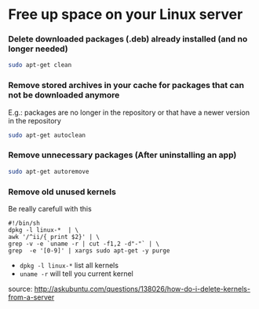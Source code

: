 # Free up space on your Linux server

### Delete downloaded packages (.deb) already installed (and no longer needed)

```sh
sudo apt-get clean
```

### Remove stored archives in your cache for packages that can not be downloaded anymore

E.g.: packages are no longer in the repository or that have a newer version in the repository

```sh
sudo apt-get autoclean
```

### Remove unnecessary packages (After uninstalling an app)

```sh
sudo apt-get autoremove
```

### Remove old unused kernels

Be really carefull with this 

```
#!/bin/sh
dpkg -l linux-*  | \
awk '/^ii/{ print $2}' | \
grep -v -e `uname -r | cut -f1,2 -d"-"` | \
grep  -e '[0-9]' | xargs sudo apt-get -y purge
```
* `dpkg -l linux-*` list all kernels 
* `uname -r` will tell you current kernel

source: http://askubuntu.com/questions/138026/how-do-i-delete-kernels-from-a-server
